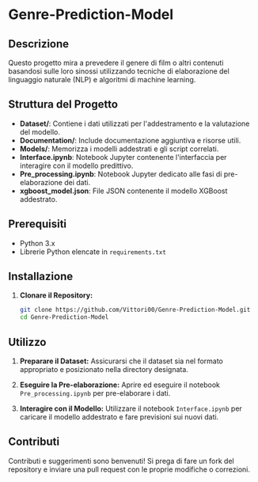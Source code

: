 # Genre-Prediction-Model

## Descrizione

Questo progetto mira a prevedere il genere di film o altri contenuti basandosi sulle loro sinossi utilizzando tecniche di elaborazione del linguaggio naturale (NLP) e algoritmi di machine learning.

## Struttura del Progetto

- **Dataset/**: Contiene i dati utilizzati per l'addestramento e la valutazione del modello.
- **Documentation/**: Include documentazione aggiuntiva e risorse utili.
- **Models/**: Memorizza i modelli addestrati e gli script correlati.
- **Interface.ipynb**: Notebook Jupyter contenente l'interfaccia per interagire con il modello predittivo.
- **Pre_processing.ipynb**: Notebook Jupyter dedicato alle fasi di pre-elaborazione dei dati.
- **xgboost_model.json**: File JSON contenente il modello XGBoost addestrato.

## Prerequisiti

- Python 3.x
- Librerie Python elencate in `requirements.txt`

## Installazione

1. **Clonare il Repository:**
   ```bash
   git clone https://github.com/Vittori00/Genre-Prediction-Model.git
   cd Genre-Prediction-Model
   ```

## Utilizzo

1. **Preparare il Dataset:**
   Assicurarsi che il dataset sia nel formato appropriato e posizionato nella directory designata.

2. **Eseguire la Pre-elaborazione:**
   Aprire ed eseguire il notebook `Pre_processing.ipynb` per pre-elaborare i dati.

3. **Interagire con il Modello:**
   Utilizzare il notebook `Interface.ipynb` per caricare il modello addestrato e fare previsioni sui nuovi dati.

## Contributi

Contributi e suggerimenti sono benvenuti! Si prega di fare un fork del repository e inviare una pull request con le proprie modifiche o correzioni.
